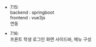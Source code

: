 * 7.15: <br>
      backend : springboot <br>
      frontend : vue3js <br>
      연동

* 7.16: <br>
    프론트 학생 로그인 화면 사이드바, 메뉴 구성
